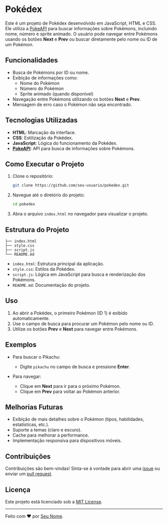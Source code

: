 # Pokédex

Este é um projeto de Pokédex desenvolvido em JavaScript, HTML e CSS. Ele utiliza a [PokeAPI](https://pokeapi.co/) para buscar informações sobre Pokémons, incluindo nome, número e sprite animado. O usuário pode navegar entre Pokémons usando os botões **Next** e **Prev** ou buscar diretamente pelo nome ou ID de um Pokémon.

## Funcionalidades

- Busca de Pokémons por ID ou nome.
- Exibição de informações como:
  - Nome do Pokémon
  - Número do Pokémon
  - Sprite animado (quando disponível)
- Navegação entre Pokémons utilizando os botões **Next** e **Prev**.
- Mensagem de erro caso o Pokémon não seja encontrado.

## Tecnologias Utilizadas

- **HTML**: Marcação da interface.
- **CSS**: Estilização da Pokédex.
- **JavaScript**: Lógica do funcionamento da Pokédex.
- **[PokeAPI](https://pokeapi.co/)**: API para busca de informações sobre Pokémons.

## Como Executar o Projeto

1. Clone o repositório:
   ```bash
   git clone https://github.com/seu-usuario/pokedex.git
   ```

2. Navegue até o diretório do projeto:
   ```bash
   cd pokedex
   ```

3. Abra o arquivo `index.html` no navegador para visualizar o projeto.

## Estrutura do Projeto

```
├── index.html
├── style.css
├── script.js
└── README.md
```

- `index.html`: Estrutura principal da aplicação.
- `style.css`: Estilos da Pokédex.
- `script.js`: Lógica em JavaScript para busca e renderização dos Pokémons.
- `README.md`: Documentação do projeto.

## Uso

1. Ao abrir a Pokédex, o primeiro Pokémon (ID 1) é exibido automaticamente.
2. Use o campo de busca para procurar um Pokémon pelo nome ou ID.
3. Utilize os botões **Prev** e **Next** para navegar entre Pokémons.

## Exemplos

- Para buscar o Pikachu:
  - Digite `pikachu` no campo de busca e pressione **Enter**.

- Para navegar:
  - Clique em **Next** para ir para o próximo Pokémon.
  - Clique em **Prev** para voltar ao Pokémon anterior.

## Melhorias Futuras

- Exibição de mais detalhes sobre o Pokémon (tipos, habilidades, estatísticas, etc.).
- Suporte a temas (claro e escuro).
- Cache para melhorar a performance.
- Implementação responsiva para dispositivos móveis.

## Contribuições

Contribuições são bem-vindas! Sinta-se à vontade para abrir uma [issue](https://github.com/seu-usuario/pokedex/issues) ou enviar um [pull request](https://github.com/seu-usuario/pokedex/pulls).

## Licença

Este projeto está licenciado sob a [MIT License](https://opensource.org/licenses/MIT).

---

Feito com ❤ por [Seu Nome](https://github.com/seu-usuario).

